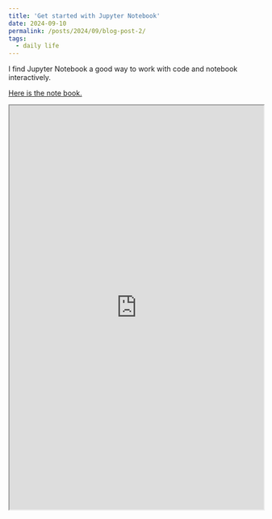 ```yaml
---
title: 'Get started with Jupyter Notebook'
date: 2024-09-10
permalink: /posts/2024/09/blog-post-2/
tags:
  - daily life
---
```


I find Jupyter Notebook a good way to work with code and notebook interactively.

[Here is the note book.](https://nbviewer.org/github/BrightMoon-FFRC037/Literature/blob/main/Course/Methods%20of%20Mathematical%20Physics/Methods%20of%20Mathematical%20Physics.ipynb)

<iframe src="https://nbviewer.org/github/BrightMoon-FFRC037/Literature/blob/main/Course/Methods%20of%20Mathematical%20Physics/Methods%20of%20Mathematical%20Physics.ipynb" width="100%" height="800" allowfullscreen></iframe>


